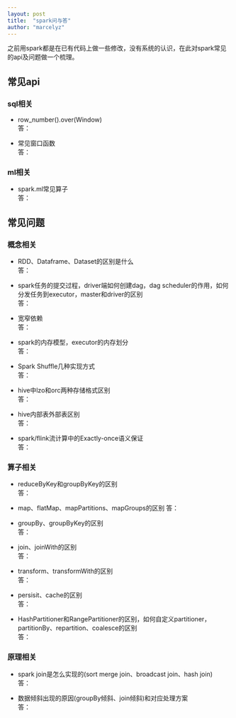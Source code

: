 ```yaml
---
layout: post
title:  "spark问与答"
author: "marcelyz"
---
```


之前用spark都是在已有代码上做一些修改，没有系统的认识，在此对spark常见的api及问题做一个梳理。

## 常见api

### sql相关
- row_number().over(Window)<br/>
答：

- 常见窗口函数<br/>
答：

### ml相关
- spark.ml常见算子<br/>
答：

## 常见问题
### 概念相关
- RDD、Dataframe、Dataset的区别是什么<br/>
答：

- spark任务的提交过程，driver端如何创建dag，dag scheduler的作用，如何分发任务到executor，master和driver的区别<br/>
答：

- 宽窄依赖<br/>
答：

- spark的内存模型，executor的内存划分<br/>
答：

- Spark Shuffle几种实现方式<br/>
答：

- hive中lzo和orc两种存储格式区别<br/>
答：

- hive内部表外部表区别<br/>
答：

- spark/flink流计算中的Exactly-once语义保证<br/>
答：


### 算子相关
- reduceByKey和groupByKey的区别<br/>
答：

- map、flatMap、mapPartitions、mapGroups的区别
答：

- groupBy、groupByKey的区别<br/>
答：

- join、joinWith的区别<br/>
答：

- transform、transformWith的区别<br/>
答：

- persisit、cache的区别<br/>
答：

- HashPartitioner和RangePartitioner的区别，如何自定义partitioner，partitionBy、repartition、coalesce的区别<br/>
答：


### 原理相关
- spark join是怎么实现的(sort merge join、broadcast join、hash join)<br/>
答：

- 数据倾斜出现的原因(groupBy倾斜、join倾斜)和对应处理方案<br/>
答：

